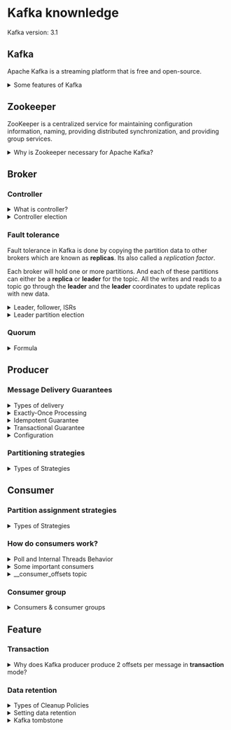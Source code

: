 # Kafka knownledge
Kafka version: 3.1
## Kafka
Apache Kafka is a streaming platform that is free and open-source.
<details>
  <summary>Some features of Kafka</summary>
  <br/>
  
  + High-throughput: Kafka has a built-in patriation system known as a Topic
  + Fault-Tolerant: Kafka is resistant to node/machine failure within a cluster.
  + Durability: As Kafka supports messages replication, so,  messages are never lost. It is one of the reasons behind durability.
  + Scalability: Kafka can be scaled-out, without incurring any downtime on the fly by adding additional nodes.
  
</details>

## Zookeeper
ZooKeeper is a centralized service for maintaining configuration information, naming, providing distributed synchronization, and providing group services.

<details>
  <summary>Why is Zookeeper necessary for Apache Kafka?</summary>
  <br/>
  
  Zookeeper has four primary functions
  1. **Controller Election**
  2. **Cluster Membership:** Zookeeper also maintains a list of all the brokers (ex: ISRs, ...)
  3. **Topic Configuration:** ZooKeeper maintains the configuration of all topics, including the list of existing topics, number of partitions for each topic, location of the replicas, configuration overrides for topics, preferred leader node, among other details.
  4. **Access Control Lists:** Access control lists or ACLs for all the topics
  
  + Ref: https://www.cloudkarafka.com/blog/cloudkarafka-what-is-zookeeper.html
  + Ref: https://data-flair.training/blogs/zookeeper-in-kafka/
  
</details>


## Broker

### Controller

<details>
  <summary>What is controller?</summary>
  <br/>
  
  A controller is not too complex — it is a normal broker that simply has additional responsibility. It's responsible for managing the state of all partitions and replicas
  
  For example:
  + When the leader partition fails, the controller is responsible for selecting a new leader replica for the partition.
  + When the ISR set of a partition changes, the controller is responsible for notifying all brokers to update their metadata information
  + When increasing the number of partitions for a topic, the controller is responsible for the reallocation of partitions.

</details>

<details>
  <summary>Controller election</summary>
  <br/>

  When the controller goes down,
  1. Zookeeper informs all the brokers that the controller failed.
  2. All the brokers will apply to be the controller.
  3. The first broker who applies for this position will become the controller.
  
  + Ref: https://hackernoon.com/apache-kafkas-distributed-system-firefighter-the-controller-broker-1afca1eae302
  + Ref: https://developpaper.com/kafka-controller-election-principle/
  + Ref: https://cwiki.apache.org/confluence/display/KAFKA/KIP-631%3A+The+Quorum-based+Kafka+Controller
  
</details>

### Fault tolerance

Fault tolerance in Kafka is done by copying the partition data to other brokers which are known as **replicas**. Its also called a _replication factor_.

Each broker will hold one or more partitions. And each of these partitions can either be a **replica** or **leader** for the topic. All the writes and reads to a topic go through the **leader** and the **leader** coordinates to update replicas with new data.

<details>
  <summary>Leader, follower, ISRs</summary>
  <br/>

  **Leader partition:** A partition in the topic and is elected as leader. The leader partition responsible for reading/writing data
  **Follower partition:** A replica of leader on other brokers.
  **ISRs(in-sync replica):** the replicated partitions (followers) that are in sync with its leader.
  
</details>

<details>
  <summary>Leader partition election</summary>
  <br/>

  When the leader parition goes down:
  1. The Zookeeper informs the Controller.
  2. The controller selects one of the in-sync replicas (ISR) as the leader.
  3. When the broker comes back up, then it will be assigned again as the leader.
  
  + Ref: https://www.confluent.io/blog/hands-free-kafka-replication-a-lesson-in-operational-simplicity/#:~:text=KAFKA%20REPLICATION:%200%20TO%2060%20IN%201%20MINUTE&text=Every%20topic%20partition%20in%20Kafka,in%20the%20presence%20of%20failures.
  + Ref: https://medium.com/@anchan.ashwithabg95/fault-tolerance-in-apache-kafka-d1f0444260cf
</details>

### Quorum


<details>
  <summary>Formula</summary>
  <br/>

  Quorum can be defined with a formula.
  ```
  q = 2n+1
  ```
  
  `q` is the total number of nodes, and `n` is the number of allowed failure nodes.

  For example: if `n` = **2**, quorum size is **5**.
  
  + Ref: https://stackoverflow.com/questions/58761164/in-kafka-ha-why-minimum-number-of-brokers-required-are-3-and-not-2#:~:text=While%20doing%20R%26D%2C%20we%20found,zookeeper%20%26%20kafka%20brokers%20are%203.
</details>

## Producer
### Message Delivery Guarantees
<details>
  <summary>Types of delivery</summary>
  <br/>
  
  1. At-most once: Message loss is possible if the producer doesn’t retry on failures.
  2. At-least-once: There is no chance of message loss but the message can be duplicated if the producer retries when the message is already persisted.
  3. Exactly-once: Every message is guaranteed to be persisted in Kafka exactly once without any duplicates and data loss even where there is a broker failure or producer retry.
  
  Ref: https://ssudan16.medium.com/exactly-once-processing-in-kafka-explained-66ecc41a8548#:~:text=Exactly%2Donce%3A%20Every%20message%20is,broker%20failure%20or%20producer%20retry.
</details>
<details>
  <summary>Exactly-Once Processing</summary>
  <br/>
  
  There are two points to archive "_Exactly-Once_":
  1. Idempotent Guarantee
  2. Transactional Guarantee
  
  + Ref: https://www.javacodegeeks.com/2020/05/kafka-exactly-once-semantics.html
  + Ref: https://ssudan16.medium.com/exactly-once-processing-in-kafka-explained-66ecc41a8548#:~:text=Exactly%2Donce%3A%20Every%20message%20is,broker%20failure%20or%20producer%20retry.
  + Ref: https://blog.clairvoyantsoft.com/unleash-kafka-producers-architecture-and-internal-working-f33cba6c43aa
</details>
<details>
  <summary>Idempotent Guarantee</summary>
  <br/>
  
  With **idempotent guarantee**, this ensures _exactly-one_ only in a **single producer session**. _Exactly-one_ is not guaranteed when the producer is restarted.      
  When the producer is restarted, it will get a new `Pid` (or the same one, but with a new _epoch number_, when a `TransactionalId` is specified in the config).
  
  ```
  producerProps.put("enable.idempotence", "true");
  producerProps.put("transactional.id", "100");
  ```
  
  + Ref: https://medium.com/@shesh.soft/kafka-idempotent-producer-and-consumer-25c52402ceb9
</details>
<details>
  <summary>Transactional Guarantee</summary>
  <br/>

  + Ref: https://hevodata.com/blog/kafka-exactly-once-semantics/
  + Ref: https://stackoverflow.com/questions/60283718/difference-between-kafka-idempotent-and-transactional-producer-setup
  + Ref: https://stackoverflow.com/questions/65069344/can-kafka-idempotent-producer-ensure-exactly-once-with-multiple-partitions
  + Ref: https://pulsar.apache.org/docs/en/txn-why/
  + Ref: https://stackoverflow.com/questions/51590351/idempotent-and-transactions#:~:text=Kafka%20idempotent%20is%20a%20feature,exactly%2Donce%20semantics%20for%20producers.
  + Ref: https://grapeup.com/blog/kafka-transactions-integrating-with-legacy-systems/#:~:text=Transactions%20in%20Kafka%20are%20designed,producer%2Fcoordinator%20handle%20the%20transaction.
  + Ref: https://stackoverflow.com/questions/57321763/kafka-producer-idempotence-exactly-once-or-just-producer-transaction-is-enough
  + Ref: https://stackoverflow.com/questions/56156749/how-does-kafka-know-whether-to-roll-forward-or-roll-back-a-transaction
</details>

<details>
  <summary>Configuration</summary>
  <br/>

  
</details>

### Partitioning strategies

<details>
  <summary>Types of Strategies</summary>
  <br/>
  
  
  + Ref: https://www.codetd.com/en/article/13051951
  + Ref: https://www.confluent.io/blog/apache-kafka-producer-improvements-sticky-partitioner/
</details>

## Consumer

### Partition assignment strategies

<details>
  <summary>Types of Strategies</summary>
  <br/>
  
  
  + Ref: https://medium.com/streamthoughts/understanding-kafka-partition-assignment-strategies-and-how-to-write-your-own-custom-assignor-ebeda1fc06f3#:~:text=Kafka%20Clients%20provides%20three%20built,%3A%20Range%2C%20RoundRobin%20and%20StickyAssignor.
</details>

### How do consumers work?

<details>
  <summary>Poll and Internal Threads Behavior</summary>
  <br/>
  
  ![](images/consumer-fetch.png)
  
  Ref: https://www.conduktor.io/kafka/kafka-consumer-important-settings-poll-and-internal-threads-behavior
</details>

<details>
  <summary>Some important consumers</summary>
  <br/>
  
  `fetch.min.bytes`
  
  `fetch.max.bytes`
  
  `fetch.max.wait.ms`
  
  `max.partition.fetch.bytes`
  
  `max.poll.records`
  
  `max.poll.interval.ms`
  
  `session.timeout.ms`
  
  `partition.assignment.strategy`
  
  + Ref: https://www.oreilly.com/library/view/kafka-the-definitive/9781491936153/ch04.html#:~:text=fetch.max.wait.ms,amount%20of%20data%20to%20return
  + Ref: https://cwiki.apache.org/confluence/display/KAFKA/KIP-74%3A+Add+Fetch+Response+Size+Limit+in+Bytes
</details>

<details>
  <summary>__consumer_offsets topic</summary>
  <br/>

  Since 0.9v Kafka stores topic offsets on the broker directly instead of relying on Zookeeper.
  
  Offsets in Kafka are stored as messages in a separate topic named `__consumer_offsets` . Each consumer commits a message into the topic at periodic intervals.
  
  The **Consumer Groups** are stored in the `__consumer_offsets` topic. That topic contains both the committed offsets and the groups metadata (group.id, members, generation, leader, ...). Groups are stored using `GroupMetadataMessage` messages (Offsets use `OffsetsMessage`).
  
  _Dump the group metadata:_
  
  ```
  ./bin/kafka-console-consumer.sh \
  --formatter "kafka.coordinator.group.GroupMetadataManager\$GroupMetadataMessageFormatter" \
  --bootstrap-server localhost:9092 \
  --topic __consumer_offsets
  ```
  
  + Ref: https://hackernoon.com/kafka-and-zookeeper-offsets-vvbe3xj7
  + Ref: https://stackoverflow.com/questions/59433201/where-are-consumer-groups-list-stored-in-recent-kafka-version#:~:text=Since%20Kafka%200.10%2C%20the%20list,leader%2C%20...).
    
</details>

### Consumer group

<details>
  <summary>Consumers & consumer groups</summary>
  <br/>
  
  ![](images/consumer-group.png)
  
</details>

## Feature
### Transaction
<details>
  <summary>Why does Kafka producer produce 2 offsets per message in <strong>transaction</strong> mode?</summary>
  <br/>
  
  This is a design of Kafka. When producer publish a message or a batch of messages, it adds a extra message as a commit message to complete a transaction.
  
  For example: 
  + The producer publish 10 messages, and the current offset will be 11.
  + The producer publish 1 message, and current offset will be 2
  
  Ref: https://stackoverflow.com/questions/59152915/spring-kafka-transaction-causes-producer-per-message-offset-increased-by-two#:~:text=The%20offset%20is%20increased%20by,t%20commit%20the%20consuming%20offset.&text=However%20the%20count%20of%20messages,the%20msgs%20from%20topic2%20continuously.
</details>

### Data retention
<details>
  <summary>Types of Cleanup Policies</summary>
  <br/>
  
  + delete
  + compact
  + delete, compact
  
</details>
<details>
  <summary>Setting data retention</summary>
  <br/>
  
  To configure the cleanup policy, please follow the below steps:
  1. Choose cleanup policy
  
  `cleanup.policy`
  
  + **Default:**	delete
  + **Valid Values:**	[compact, delete]
  + **Server Default Property:** log.cleanup.policy
  
  Compact policy:
  
  + 
  
  Ref: https://medium.com/@sunny_81705/kafka-log-retention-and-cleanup-policies-c8d9cb7e09f8
</details>
<details>
  <summary>Kafka tombstone</summary>
  <br/>
  
  
  
  Ref: https://medium.com/@sunny_81705/kafka-log-retention-and-cleanup-policies-c8d9cb7e09f8
</details>
